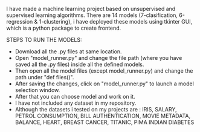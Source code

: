 I have made a machine learning project based on unsupervised and supervised learning algorithms.
There are 14 models (7-clasification, 6-regression & 1-clustering), i have deployed these models using tkinter GUI, which is a python package to create frontend.

STEPS TO RUN THE MODELS:
- Download all the .py files at same location.
- Open "model_runner.py" and change the file path (where you have saved all the .py files) inside all the defined models.
- Then open all the model files (except model_runner.py) and change the path under "def files()".
- After saving the changes, click on "model_runner.py" to launch a model selection window.
- After that you can choose model and work on it.
- I have not included any dataset in my repository.
- Although the datasets i tested on my projects are : IRIS, SALARY, PETROL CONSUMPTION, BILL AUTHENTICATION, MOVIE METADATA, BALANCE, HEART, BREAST CANCER, TITANIC, PIMA INDIAN DIABETES
